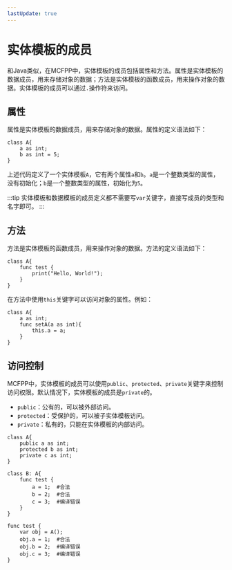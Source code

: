 ```yaml
---
lastUpdate: true
---
```


# 实体模板的成员

和Java类似，在MCFPP中，实体模板的成员包括属性和方法。属性是实体模板的数据成员，用来存储对象的数据；方法是实体模板的函数成员，用来操作对象的数据。实体模板的成员可以通过`.`操作符来访问。

## 属性

属性是实体模板的数据成员，用来存储对象的数据。属性的定义语法如下：

```mcfpp
class A{
    a as int;
    b as int = 5;
}
```

上述代码定义了一个实体模板`A`，它有两个属性`a`和`b`。`a`是一个整数类型的属性，没有初始化；`b`是一个整数类型的属性，初始化为`5`。

:::tip
实体模板和数据模板的成员定义都不需要写`var`关键字，直接写成员的类型和名字即可。
:::

## 方法

方法是实体模板的函数成员，用来操作对象的数据。方法的定义语法如下：

```mcfpp
class A{
    func test {
        print("Hello, World!");
    }
}
```

在方法中使用`this`关键字可以访问对象的属性。例如：

```mcfpp
class A{
    a as int;
    func setA(a as int){
        this.a = a;
    }
}
```

## 访问控制

MCFPP中，实体模板的成员可以使用`public`、`protected`、`private`关键字来控制访问权限。默认情况下，实体模板的成员是`private`的。

- `public`：公有的，可以被外部访问。
- `protected`：受保护的，可以被子实体模板访问。
- `private`：私有的，只能在实体模板的内部访问。

```mcfpp
class A{
    public a as int;
    protected b as int;
    private c as int;
}

class B: A{
    func test {
        a = 1;  #合法
        b = 2;  #合法
        c = 3;  #编译错误
    }
}

func test {
    var obj = A();
    obj.a = 1;  #合法
    obj.b = 2;  #编译错误
    obj.c = 3;  #编译错误
}
```
